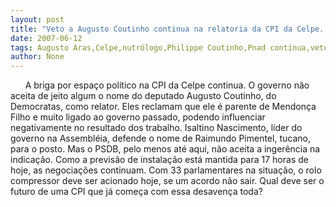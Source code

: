 ```yaml
---
layout: post
title: "Veto a Augusto Coutinho continua na relatoria da CPI da Celpe. Impasse pode ser decidido com rolo compressor"
date: 2007-06-12
tags: Augusto Aras,Celpe,nutrólogo,Philippe Coutinho,Pnad contínua,veto
author: None
---
```

&nbsp;
&nbsp;
&nbsp;
A briga por espa&ccedil;o pol&iacute;tico na CPI da Celpe continua.
O governo n&atilde;o aceita de jeito algum o nome do deputado Augusto Coutinho, do Democratas, como relator. Eles reclamam que ele &eacute; parente de Mendon&ccedil;a Filho e muito ligado ao governo passado, podendo influenciar negativamente no resultado dos trabalho.
Isaltino Nascimento, l&iacute;der do governo na Assembl&eacute;ia, defende o nome de Raimundo Pimentel, tucano, para o posto. Mas o PSDB, pelo menos at&eacute; aqui, n&atilde;o aceita a inger&ecirc;ncia na indica&ccedil;&atilde;o.
Como a previs&atilde;o de instala&ccedil;&atilde;o est&aacute; mantida para 17 horas de hoje, as negocia&ccedil;&otilde;es continuam.
Com 33 parlamentares na situa&ccedil;&atilde;o, o rolo compressor deve ser acionado hoje, se um acordo n&atilde;o sair.
Qual deve ser o futuro de uma CPI que j&aacute; come&ccedil;a com essa desaven&ccedil;a toda? 